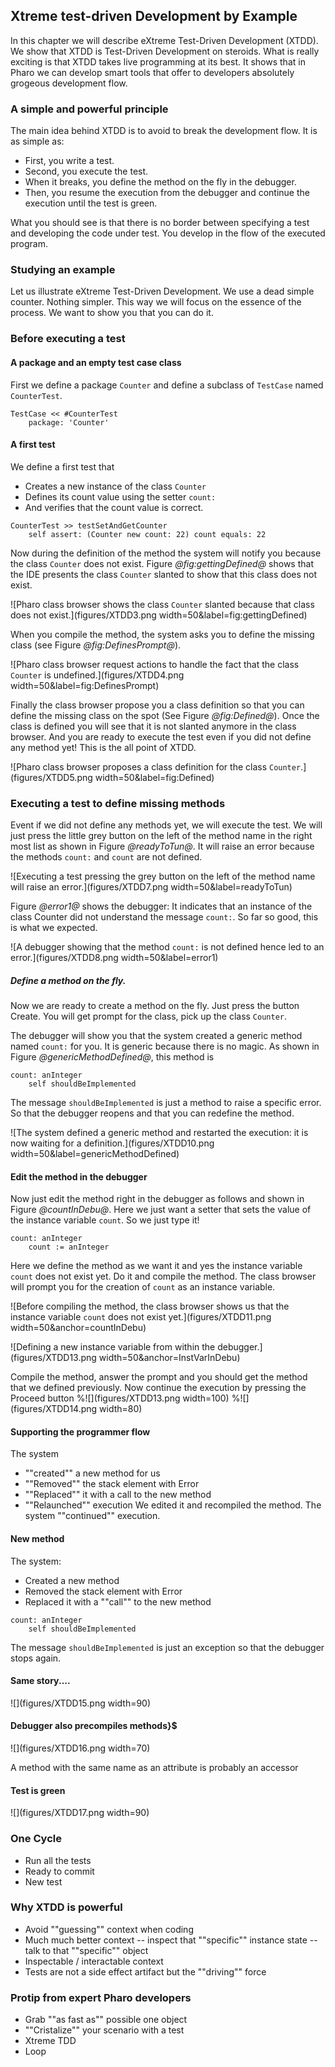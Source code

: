 ## Xtreme test-driven Development  by Example



In this chapter we will describe eXtreme Test-Driven Development (XTDD). 
We show that XTDD is Test-Driven Development on steroids.
What is really exciting is that XTDD takes live programming at its best.
It shows that in Pharo we can develop smart tools that offer to developers
absolutely grogeous development flow.


### A simple and powerful principle

The main idea behind XTDD is to avoid to break the development flow.
It is as simple as: 
- First, you write a test.
- Second, you execute the test.
- When it breaks, you define the method on the fly in the debugger.
- Then, you resume the execution from the debugger and continue the execution until the test is green.

What you should see is that there is no border between specifying a test and developing the code under test.
You develop in the flow of the executed program.

### Studying an example

Let us illustrate  eXtreme Test-Driven Development. 
We use a dead simple counter. Nothing simpler.
This way we will focus on the essence of the process.
We want to show you that you can do it.

### Before executing a test

#### A package and an empty test case class

First we define a package `Counter` and define a subclass of `TestCase` named `CounterTest`.

```
TestCase << #CounterTest
	package: 'Counter'
```
#### A first test

We define a first test that 
- Creates a new instance of the class `Counter`
- Defines its count value using the setter `count:`
- And verifies that the count value is correct. 

```
CounterTest >> testSetAndGetCounter
	self assert: (Counter new count: 22) count equals: 22
```

Now during the definition of the method the system will notify you because the class `Counter` does not exist. 
Figure *@fig:gettingDefined@* shows that the IDE presents the class `Counter` slanted to show that this class
does not exist. 

![Pharo class browser  shows the class `Counter` slanted because that class
does not exist.](figures/XTDD3.png width=50&label=fig:gettingDefined)

When you compile the method, the system asks you to define the missing class (see Figure *@fig:DefinesPrompt@*).

![Pharo class browser  request actions to handle the fact that the class `Counter` is undefined.](figures/XTDD4.png width=50&label=fig:DefinesPrompt)

Finally the class browser propose you a class definition so that you can define the missing class on the spot (See Figure *@fig:Defined@*).
Once the class is defined you will see that it is not slanted anymore in the class browser. 
And you are ready to execute the test even if you did not define any method yet!
This is the all point of XTDD.

![Pharo class browser proposes a class definition for the class `Counter`.](figures/XTDD5.png width=50&label=fig:Defined)

### Executing a test to define missing methods
Event if we did not define any methods yet, we will execute the test. 
We will just press the little grey button on the left of the method name in the right most list as shown in Figure *@readyToTun@*. 
It will raise an error because the methods `count:` and `count` are not defined. 

![Executing a test pressing the grey button on the left of the method name will raise an error.](figures/XTDD7.png width=50&label=readyToTun)

Figure *@error1@* shows the debugger: It indicates that an instance of the class Counter did not understand the message `count:`.
So far so good, this is what we expected. 

![A debugger showing that the method `count:` is not defined hence led to an error.](figures/XTDD8.png width=50&label=error1)

##### Define a method on the fly.
Now we are ready to create a method on the fly.
Just press the button Create. You will get prompt for the class, pick up the class `Counter`.

The debugger will show you that the system created a generic method named `count:` for you. 
It is generic because there is no magic. As shown in Figure *@genericMethodDefined@*, this method is 

```
count: anInteger
	self shouldBeImplemented
```

The message `shouldBeImplemented` is just a method to raise a specific error. So that the debugger reopens and that you can redefine the method. 

![The system defined a generic method and restarted the execution: it is now waiting for a definition.](figures/XTDD10.png width=50&label=genericMethodDefined)



#### Edit the method in the debugger
Now just edit the method right in the debugger as follows and shown in Figure *@countInDebu@*.
Here we just want a setter that sets the value of the instance variable `count`.
So we just type it!

```
count: anInteger
	count := anInteger
```

Here we define the method as we want it and yes the instance variable `count` does not exist yet.
Do it and compile the method. The class browser will prompt you for the creation of `count` as an instance variable.

![Before compiling the method, the class browser shows us that the instance variable `count` does not exist yet.](figures/XTDD11.png width=50&anchor=countInDebu)


![Defining a new instance variable from within the debugger.](figures/XTDD13.png width=50&anchor=InstVarInDebu)

Compile the method, answer the prompt and you should get the method that we defined previously.
Now continue the execution by pressing the Proceed button
%![](figures/XTDD13.png width=100)
%![](figures/XTDD14.png width=80)



#### Supporting the programmer flow

The system 
- ""created"" a new method for us
- ""Removed"" the stack element with Error
- ""Replaced"" it with a call to the new method
- ""Relaunched"" execution
We edited it and recompiled the method.
The system ""continued"" execution.

#### New method

The system:
- Created a new method
- Removed the stack element with Error
- Replaced it with a ""call"" to the new method

```
count: anInteger
	self shouldBeImplemented
```

The message `shouldBeImplemented` is just an exception so that the debugger stops again.


#### Same story....

![](figures/XTDD15.png  width=90)

#### Debugger also precompiles methods}$

![](figures/XTDD16.png width=70)

A method with the same name as an attribute is probably an accessor

#### Test is green

![](figures/XTDD17.png width=90)

### One Cycle

- Run all the tests
- Ready to commit
- New test

### Why XTDD is powerful

- Avoid ""guessing"" context when coding
- Much much better context 
-- inspect that ""specific"" instance state
-- talk to that ""specific"" object
- Inspectable / interactable context
- Tests are not a side effect artifact but the ""driving"" force

### Protip from expert Pharo developers

- Grab ""as fast as"" possible one object
- ""Cristalize"" your scenario with a test
- Xtreme TDD
- Loop
